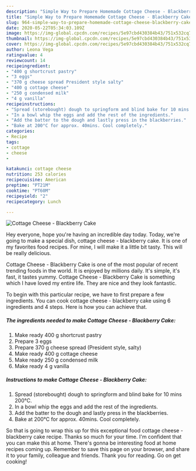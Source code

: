 ```yaml
---
description: "Simple Way to Prepare Homemade Cottage Cheese - Blackberry Cake"
title: "Simple Way to Prepare Homemade Cottage Cheese - Blackberry Cake"
slug: 964-simple-way-to-prepare-homemade-cottage-cheese-blackberry-cake
date: 2020-05-22T05:34:03.109Z
image: https://img-global.cpcdn.com/recipes/5e97cbd430384b43/751x532cq70/cottage-cheese-blackberry-cake-recipe-main-photo.jpg
thumbnail: https://img-global.cpcdn.com/recipes/5e97cbd430384b43/751x532cq70/cottage-cheese-blackberry-cake-recipe-main-photo.jpg
cover: https://img-global.cpcdn.com/recipes/5e97cbd430384b43/751x532cq70/cottage-cheese-blackberry-cake-recipe-main-photo.jpg
author: Leona Vega
ratingvalue: 4
reviewcount: 14
recipeingredient:
- "400 g shortcrust pastry"
- "3 eggs"
- "370 g cheese spread President style salty"
- "400 g cottage cheese"
- "250 g condensed milk"
- "4 g vanilla"
recipeinstructions:
- "Spread (storebought) dough to springform and blind bake for 10 mins 200°C."
- "In a bowl whip the eggs and add the rest of the ingredients."
- "Add the batter to the dough and lastly press in the blackberries."
- "Bake at 200°C for approx. 40mins. Cool completely."
categories:
- Recipe
tags:
- cottage
- cheese
- 

katakunci: cottage cheese  
nutrition: 253 calories
recipecuisine: American
preptime: "PT21M"
cooktime: "PT60M"
recipeyield: "2"
recipecategory: Lunch

---
```



![Cottage Cheese - Blackberry Cake](https://img-global.cpcdn.com/recipes/5e97cbd430384b43/751x532cq70/cottage-cheese-blackberry-cake-recipe-main-photo.jpg)

Hey everyone, hope you're having an incredible day today. Today, we're going to make a special dish, cottage cheese - blackberry cake. It is one of my favorites food recipes. For mine, I will make it a little bit tasty. This will be really delicious.

Cottage Cheese - Blackberry Cake is one of the most popular of recent trending foods in the world. It is enjoyed by millions daily. It's simple, it's fast, it tastes yummy. Cottage Cheese - Blackberry Cake is something which I have loved my entire life. They are nice and they look fantastic.




To begin with this particular recipe, we have to first prepare a few ingredients. You can cook cottage cheese - blackberry cake using 6 ingredients and 4 steps. Here is how you can achieve that.

<!--inarticleads1-->

##### The ingredients needed to make Cottage Cheese - Blackberry Cake:

1. Make ready 400 g shortcrust pastry
1. Prepare 3 eggs
1. Prepare 370 g cheese spread (President style, salty)
1. Make ready 400 g cottage cheese
1. Make ready 250 g condensed milk
1. Make ready 4 g vanilla




<!--inarticleads2-->

##### Instructions to make Cottage Cheese - Blackberry Cake:

1. Spread (storebought) dough to springform and blind bake for 10 mins 200°C.
1. In a bowl whip the eggs and add the rest of the ingredients.
1. Add the batter to the dough and lastly press in the blackberries.
1. Bake at 200°C for approx. 40mins. Cool completely.




So that is going to wrap this up for this exceptional food cottage cheese - blackberry cake recipe. Thanks so much for your time. I'm confident that you can make this at home. There's gonna be interesting food at home recipes coming up. Remember to save this page on your browser, and share it to your family, colleague and friends. Thank you for reading. Go on get cooking!
